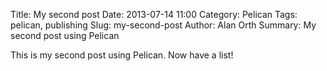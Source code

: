 Title: My second post
Date: 2013-07-14 11:00
Category: Pelican
Tags: pelican, publishing
Slug: my-second-post
Author: Alan Orth
Summary: My second post using Pelican

This is my second post using Pelican.  Now have a list!
